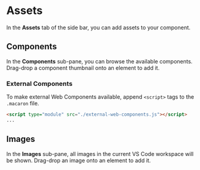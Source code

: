 # Assets

In the **Assets** tab of the side bar, you can add assets to your component.

## Components

In the **Components** sub-pane, you can browse the available components.
Drag-drop a component thumbnail onto an element to add it.

### External Components

To make external Web Components available, append `<script>` tags to the `.macaron` file.

```html
<script type="module" src="./external-web-components.js"></script>
...
```

## Images

In the **Images** sub-pane, all images in the current VS Code workspace will be shown. Drag-drop an image onto an element to add it.
